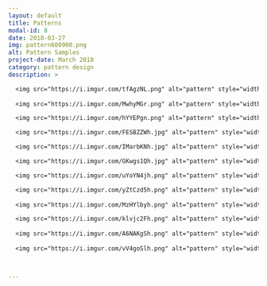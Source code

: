 ```yaml
---
layout: default
title: Patterns
modal-id: 8
date: 2018-03-27
img: pattern600900.png
alt: Pattern Samples
project-date: March 2018
category: pattern design
description: >

  <img src="https://i.imgur.com/tfAgzNL.png" alt="pattern" style="width: 100%;"/>
  
  <img src="https://i.imgur.com/MwhyMGr.png" alt="pattern" style="width: 100%;"/>

  <img src="https://i.imgur.com/hYYEPgn.png" alt="pattern" style="width: 100%;"/>

  <img src="https://i.imgur.com/FESBZZWh.jpg" alt="pattern" style="width: 100%;"/>

  <img src="https://i.imgur.com/IMarbKNh.jpg" alt="pattern" style="width: 100%;"/>

  <img src="https://i.imgur.com/GKwgs1Qh.jpg" alt="pattern" style="width: 100%;"/>

  <img src="https://i.imgur.com/uYoYN4jh.png" alt="pattern" style="width: 100%;"/>

  <img src="https://i.imgur.com/yZtCzd5h.png" alt="pattern" style="width: 100%;"/>
  
  <img src="https://i.imgur.com/MzHYlbyh.png" alt="pattern" style="width: 100%;"/>

  <img src="https://i.imgur.com/klvjc2Fh.png" alt="pattern" style="width: 100%;"/>
  
  <img src="https://i.imgur.com/A6NAKgSh.png" alt="pattern" style="width: 100%;"/>
  
  <img src="https://i.imgur.com/vV4goSlh.png" alt="pattern" style="width: 100%;"/>



---
```

